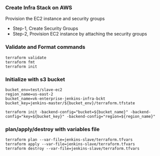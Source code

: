 ### Create Infra Stack on AWS
Provision the EC2 instance and security groups

* Step-1, Create Security Groups
* Step-2, Provision EC2 instance by attaching the security groups

### Validate and Format commands
```
terraform validate
terraform fmt
terraform init
```
### Initialize with s3 bucket
```
bucket_env=test/slave-ec2
region_name=us-east-2
bucket_name=vk-enterprise-jenkins-infra-bckt
bucket_key=jenkins-master/${bucket_env}/terraform.tfstate

terraform init -backend-config="bucket=${bucket_name}" -backend-config="key=${bucket_key}" -backend-config="region=${region_name}"
```

### plan/apply/destroy with variables file

```
terraform plan --var-file=jenkins-slave/terraform.tfvars
terraform apply --var-file=jenkins-slave/terraform.tfvars
terraform destroy --var-file=jenkins-slave/terraform.tfvars
```
